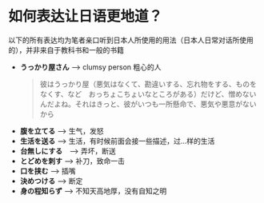 # 如何表达让日语更地道？

以下的所有表达均为笔者亲口听到日本人所使用的用法（日本人日常对话所使用的），并非来自于教科书和一般的书籍

- **うっかり屋さん** --> clumsy person 粗心的人
  > 彼はうっかり屋（悪気はなくて、勘違いする、忘れ物をする、ものをなくす、など　おっちょこちょいなところがある）だけど、憎めないんだよね。それはきっと、彼がいつも一所懸命で、悪気や悪意がないから
- **腹を立てる** --> 生气，发怒
- **生活を送る** --> 生活，有时候前面会接一些描述，过...样的生活
- **台無しにする**　--> 弄坏，断送
- **とどめを刺す** --> 补刀，致命一击
- **口を挟む** --> 插嘴
- **決めつける** --> 断定
- **身の程知らず** --> 不知天高地厚，没有自知之明
